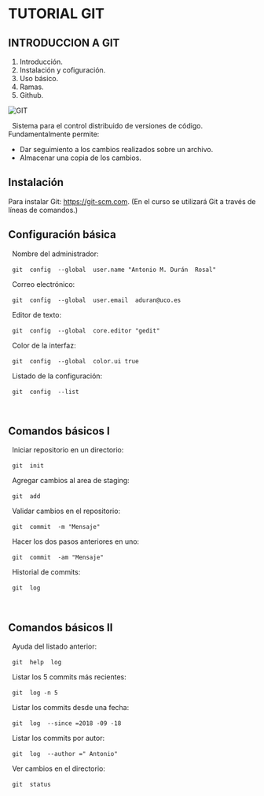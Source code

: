 # TUTORIAL GIT

## INTRODUCCION A GIT

1. Introducción.
2. Instalación y cofiguración.
3. Uso básico.
4. Ramas.
5. Github.


![GIT](https://www.redeszone.net/app/uploads/2013/03/Git-Logo.png?x=480)


&nbsp;
Sistema para el control distribuido de versiones de código. Fundamentalmente permite:

 * Dar seguimiento a los cambios realizados sobre un archivo.
 * Almacenar una copia de los cambios.

## Instalación
Para instalar Git: https://git-scm.com.	(En el curso se utilizará Git a través de líneas de comandos.)

## Configuración básica


&nbsp;
Nombre del administrador:


&nbsp;
`git  config  --global  user.name "Antonio M. Durán  Rosal"`


&nbsp;
Correo electrónico:


&nbsp;
`git  config  --global  user.email  aduran@uco.es`


&nbsp;
Editor de texto:


&nbsp;
`git  config  --global  core.editor "gedit"`


&nbsp;
Color de la interfaz:


&nbsp;
`git  config  --global  color.ui true`


&nbsp;
Listado de la configuración:


&nbsp;
`git  config  --list`


&nbsp;
## Comandos básicos I


&nbsp;
Iniciar repositorio en un directorio:


&nbsp;
`git  init`


&nbsp;
Agregar cambios al area de staging:


&nbsp;
`git  add`


&nbsp;
Validar cambios en el repositorio:


&nbsp;
`git  commit  -m "Mensaje"`


&nbsp;
Hacer los dos pasos anteriores en uno:


&nbsp;
`git  commit  -am "Mensaje"`


&nbsp;
Historial de commits:


&nbsp;
`git  log`


&nbsp;
## Comandos básicos II


&nbsp;
Ayuda del listado anterior:


&nbsp;
`git  help  log`


&nbsp;
Listar los 5 commits más recientes:


&nbsp;
`git  log -n 5`


&nbsp;
Listar los commits desde una fecha:


&nbsp;
`git  log  --since =2018 -09 -18`


&nbsp;
Listar los commits por autor:


&nbsp;
`git  log  --author =" Antonio"`


&nbsp;
Ver cambios en el directorio:


&nbsp;
`git  status`
